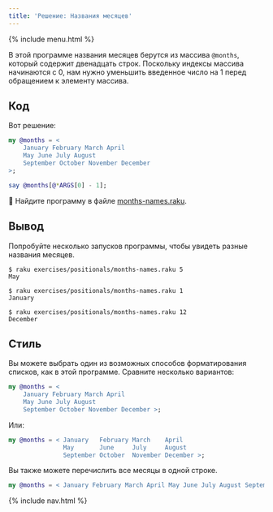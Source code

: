 ```yaml
---
title: 'Решение: Названия месяцев'
---
```


{% include menu.html %}

В этой программе названия месяцев берутся из массива `@months`, который содержит двенадцать строк. Поскольку индексы массива начинаются с 0, нам нужно уменьшить введенное число на 1 перед обращением к элементу массива.

## Код

Вот решение:

```raku
my @months = <
    January February March April
    May June July August
    September October November December
>;

say @months[@*ARGS[0] - 1];
```

🦋 Найдите программу в файле [months-names.raku](https://github.com/ash/raku-course/blob/master/exercises/positionals/months-names.raku).

## Вывод

Попробуйте несколько запусков программы, чтобы увидеть разные названия месяцев.

```console
$ raku exercises/positionals/months-names.raku 5
May

$ raku exercises/positionals/months-names.raku 1
January

$ raku exercises/positionals/months-names.raku 12
December
```

## Стиль

Вы можете выбрать один из возможных способов форматирования списков, как в этой программе. Сравните несколько вариантов:

```raku
my @months = <
    January February March April
    May June July August
    September October November December >;
```

Или:

```raku
my @months = < January   February March    April
               May       June     July     August
               September October  November December >;
```

Вы также можете перечислить все месяцы в одной строке.

```raku
my @months = < January February March April May June July August September October November December >;
```

{% include nav.html %}